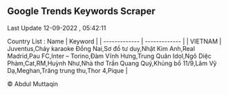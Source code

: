 

## Google Trends Keywords Scraper 
 
Last Update 12-09-2022 , 05:42:11

Country List :
 Name  | Keyword |
| ------------- | ------------- |
| VIETNAM | Juventus,Cháy karaoke Đồng Nai,Sơ đồ tư duy,Nhật Kim Anh,Real Madrid,Pau FC,Inter – Torino,Đàm Vĩnh Hưng,Trung Quân Idol,Ngô Diệc Phàm,Cat,RM,Huỳnh Như,Nhà thơ Trần Quang Quý,Khủng bố 11/9,Lâm Vỹ Dạ,Meghan,Trăng trung thu,Thor 4,Pique |



© Abdul Muttaqin 
